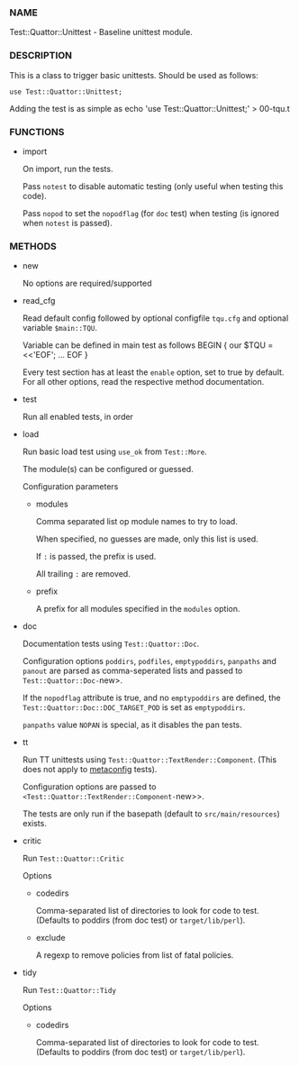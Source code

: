 
### NAME

Test::Quattor::Unittest - Baseline unittest module.

### DESCRIPTION

This is a class to trigger basic unittests.
Should be used as follows:

    use Test::Quattor::Unittest;

Adding the test is as simple as
    echo 'use Test::Quattor::Unittest;' > 00-tqu.t

### FUNCTIONS

- import

    On import, run the tests.

    Pass `notest` to disable automatic testing
    (only useful when testing this code).

    Pass `nopod` to set the `nopodflag` (for `doc` test)
    when testing (is ignored when `notest` is passed).

### METHODS

- new

    No options are required/supported

- read\_cfg

    Read default config followed by optional configfile `tqu.cfg` and optional
    variable `$main::TQU`.

    Variable can be defined in main test as follows
        BEGIN {
            our $TQU = <<'EOF';
        ...
        EOF
        }

    Every test section has at least the `enable` option,
    set to true by default.
    For all other options, read the respective method
    documentation.

- test

    Run all enabled tests, in order

- load

    Run basic load test using `use_ok` from `Test::More`.

    The module(s) can be configured or guessed.

    Configuration parameters

    - modules

        Comma separated list op module names to try to load.

        When specified, no guesses are made, only this list is used.

        If `:` is passed, the prefix is used.

        All trailing `:` are removed.

    - prefix

        A prefix for all modules specified in the `modules` option.

- doc

    Documentation tests using `Test::Quattor::Doc`.

    Configuration options `poddirs`, `podfiles`, `emptypoddirs`, `panpaths` and
    `panout` are parsed as comma-seperated lists
    and passed to `Test::Quattor::Doc-`new>.

    If the `nopodflag` attribute is true, and no `emptypoddirs` are defined,
    the `Test::Quattor::Doc::DOC_TARGET_POD` is set as `emptypoddirs`.

    `panpaths` value `NOPAN` is special, as it disables the pan tests.

- tt

    Run TT unittests using `Test::Quattor::TextRender::Component`.
    (This does not apply to [metaconfig](../components/metaconfig.md) tests).

    Configuration options are passed to
    `<Test::Quattor::TextRender::Component-`new>>.

    The tests are only run if the basepath (default to `src/main/resources`)
    exists.

- critic

    Run `Test::Quattor::Critic`

    Options

    - codedirs

        Comma-separated list of directories to look for code to test.
        (Defaults to poddirs (from doc test) or `target/lib/perl`).

    - exclude

        A regexp to remove policies from list of fatal policies.

- tidy

    Run `Test::Quattor::Tidy`

    Options

    - codedirs

        Comma-separated list of directories to look for code to test.
        (Defaults to poddirs (from doc test) or `target/lib/perl`).
